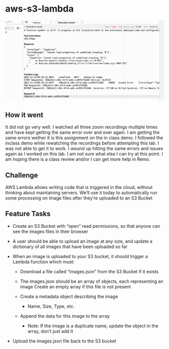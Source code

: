 # aws-s3-lambda

![AWS Console Output/Terminal](./assets/Screenshot7.59.19%20PM.png)

## How it went

It did not go very well. I watched all three zoom recordings multiple times and have kept getting the same error over and over again. I am getting the same errors wether it is this assignment on the in class demo. I followed the inclass demo while rewatching the recordings before attempting this lab. I was not able to get it to work. I wound up hitting the same errors and issues again as I worked on this lab. I am not sure what else I can try at this point. I am hoping there is a class review and/or I can get more help in Remo.

## Challenge

AWS Lambda allows writing code that is triggered in the cloud, without thinking about maintaining servers. We’ll use it today to automatically run some processing on image files after they’re uploaded to an S3 Bucket

## Feature Tasks

- Create an S3 Bucket with “open” read permissions, so that anyone can see the images
  files in their browser

- A user should be able to upload an image at any size, and update a dictionary of
  all images that have been uploaded so far

- When an image is uploaded to your S3 bucket, it should trigger a Lambda function
  which must:

  - Download a file called “images.json” from the S3 Bucket if it exists

  - The images.json should be an array of objects, each representing an image
    Create an empty array if this file is not present

  - Create a metadata object describing the image

    - Name, Size, Type, etc.

  - Append the data for this image to the array

    - Note: If the image is a duplicate name, update the object in the array, don’t
      just add it

- Upload the images.json file back to the S3 bucket
